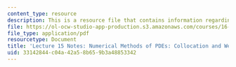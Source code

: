 ```yaml
---
content_type: resource
description: This is a resource file that contains information regarding lecture 15.
file: https://ol-ocw-studio-app-production.s3.amazonaws.com/courses/16-90-computational-methods-in-aerospace-engineering-spring-2014/33142844c04a42a58b659b3a48853342_MIT16_90S14_Lecture15.pdf
file_type: application/pdf
resourcetype: Document
title: 'Lecture 15 Notes: Numerical Methods of PDEs: Collocation and Weighted Residuals'
uid: 33142844-c04a-42a5-8b65-9b3a48853342
---
```

